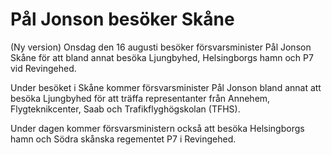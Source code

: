 # Pål Jonson besöker Skåne

(Ny version) Onsdag den 16 augusti besöker försvarsminister Pål Jonson Skåne för att bland annat besöka Ljungbyhed, Helsingborgs hamn och P7 vid Revingehed.

Under besöket i Skåne kommer försvarsminister Pål Jonson bland annat att besöka Ljungbyhed för att träffa representanter från Annehem, Flygteknikcenter, Saab och Trafikflyghögskolan (TFHS).

Under dagen kommer försvarsministern också att besöka Helsingborgs hamn och Södra skånska regementet P7 i Revingehed.
